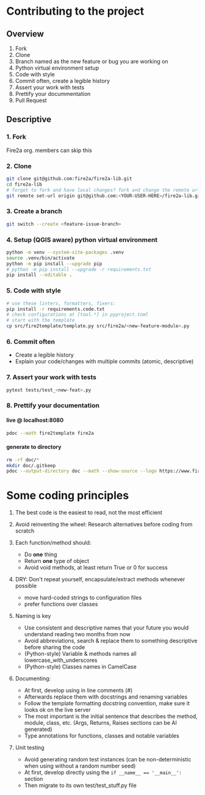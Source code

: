 # Contributing to the project
## Overview
1. Fork
2. Clone
3. Branch named as the new feature or bug you are working on
4. Python virtual environment setup
5. Code with style
6. Commit often, create a legible history
7. Assert your work with tests
8. Prettify your docummentation
9. Pull Request

## Descriptive
### 1. Fork
Fire2a org. members can skip this
### 2. Clone
```bash
git clone git@github.com:fire2a/fire2a-lib.git
cd fire2a-lib
# forgot to fork and have local changes? fork and change the remote url
git remote set-url origin git@github.com:<YOUR-USER-HERE>/fire2a-lib.git
```
### 3. Create a branch 
```bash
git switch --create <feature-issue-branch>
```
### 4. Setup (QGIS aware) python virtual environment
```bash
python -m venv --system-site-packages .venv
source .venv/bin/activate
python -m pip install --upgrade pip
# python -m pip install --upgrade -r requirements.txt
pip install --editable .
```
### 5. Code with style 
```bash
# use these linters, formatters, fixers:
pip install -r requirements.code.txt
# check configurations at [tool.*] in pyproject.toml
# start with the template
cp src/fire2template/template.py src/fire2a/<new-feature-module>.py
```
### 6. Commit often
- Create a legible history
- Explain your code/changes with multiple commits (atomic, descriptive)
### 7. Assert your work with tests
```bash
pytest tests/test_<new-feat>.py
```
### 8. Prettify your documentation 
#### live @ localhost:8080
```bash
pdoc --math fire2template fire2a
```
#### generate to directory
```bash
rm -rf doc/*
mkdir doc/.gitkeep
pdoc --output-directory doc --math --show-source --logo https://www.fire2a.com/static/img/logo_1_.png --favicon https://www.fire2a.com/static/img/logo_1_.png fire2a
```

# Some coding principles

1. The best code is the easiest to read, not the most efficient

1. Avoid reinventing the wheel: Research alternatives before coding from scratch

1. Each function/method should:
    - Do __one__ thing 
    - Return __one__ type of object
    - Avoid void methods, at least return True or 0 for success

1. DRY: Don't repeat yourself, encapsulate/extract methods whenever possible
    - move hard-coded strings to configuration files
    - prefer functions over classes

1. Naming is key
   - Use consistent and descriptive names that your future you would understand reading two months from now
   - Avoid abbreviations, search & replace them to something descriptive before sharing the code
   - (Python-style) Variable & methods names all lowercase_with_underscores
   - (Python-style) Classes names in CamelCase

1. Documenting:
   - At first, develop using in line comments (#)
   - Afterwards replace them with docstrings and renaming variables
   - Follow the template formatting docstring convention, make sure it looks ok on the live server
   - The most important is the initial sentence that describes the method, module, class, etc. (Args, Returns, Raises sections can be AI generated)
   - Type annotations for functions, classes and notable variables

1. Unit testing
   - Avoid generating random test instances (can be non-deterministic when using without a random number seed) 
   - At first, develop directly using the `if __name__ == '__main__':` section
   - Then migrate to its own test/test_stuff.py file